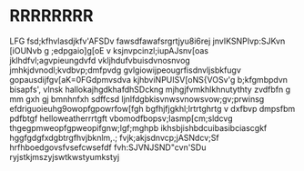 # RRRRRRRR
LFG
fsd;kfhvlasdjkfv'AFSDv
fawsdfawafsrgrtjyu8i6rej
jnvIKSNPIvp:SJKvn [iOUNvb
g ;edpgaio]g[oE
v ksjnvpcinzl;iupAJsnv[oas
jklhdfvl;agvpieungdvfd
vkljhdufvbuisdvnosnvog
jmhkjdvnodl;kvdbvp;dmfpvdg
gvlgiowijpeougrfisdnvljsbkfugv
gopausdijfgv[aK=0FGdpmvsdva
kjhbviNPUISV[oNS{VOSv'g
b;kfgmbpdvn bisapfs', vlnsk
hallokajhgdkhafdhSDckng
mjhgjfvmkhlkhnutythty
zvdfbfn g mm gxh gj bmnhnfxh sdffcsd
ljnlfdgbkisvnwsvnowsvow;gv;prwinsg
efdriguoieuhg9owopfgpowrfow[fgh
bgfhjfjgkhl;lrtrtghrtg
v dxfbvp dmpsfbm pdfbtgf
helloweatherrrtgft
vbomodfbopsv;lasmp[cm;sldcvg
thgegpmweopfgpweopifgnw;lgf;mghpb
ikhsbjishbdcuibasibciascgkf
hggfgdgfxdgbtrgfhvjbknlm,.;
fvjk;akjsdnvcp;jASNdcv;Sf
hrfhboedgovsfvsefcwsefdf
fvh:SJVNJSND"cvn'SDu
ryjstkjmszyjswtkwstyumkstyj

